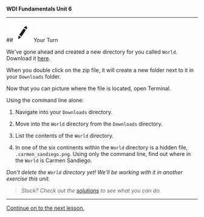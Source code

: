 **WDI Fundamentals Unit 6**

---

##![Your Turn](../assets/exercise.png) Your Turn

We've gone ahead and created a new directory for you called `World`. Download it <a href="http://generalassembly.github.io/prework/assets/activity/World.zip">here</a>.

When you double click on the zip file, it will create a new folder next to it in your `Downloads` folder.

Now that you can picture where the file is located, open Terminal.

Using the command line alone:

1) Navigate into your `Downloads` directory.

2) Move into the `World` directory from the `Downloads` directory.

3) List the contents of the `World` directory.

4) In one of the six continents within the `World` directory is a hidden file, `.carmen_sandiego.png`. Using only the command line, find out where in the `World` is Carmen Sandiego.

*Don't delete the `World` directory yet! We'll be working with it in another exercise this unit.*

> *Stuck? Check out the [solutions](../exercise-solutions.md) to see what you can do.*

---

[Continue on to the next lesson.](08_lesson.md)
